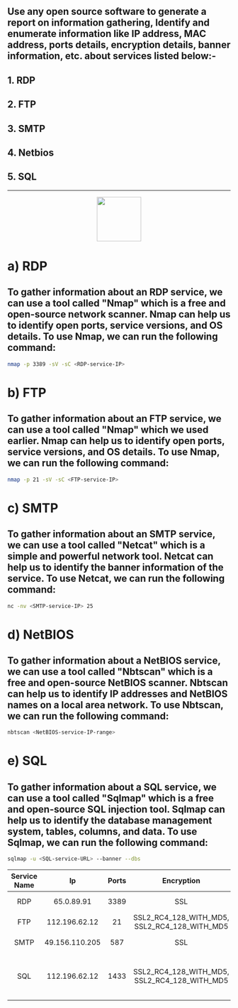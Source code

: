 ## Use any open source software to generate a report on information gathering, Identify and enumerate information like IP address, MAC address, ports details, encryption details, banner information, etc. about services listed below:-
           
## 1. RDP
## 2. FTP
## 3. SMTP
## 4. Netbios
## 5. SQL               
----

<p align="center">
  <img src="https://media3.giphy.com/media/v1.Y2lkPTc5MGI3NjExNDAyZjUxMTY3Y2IyNTJjYzAxMDA2YjBmODM5ODJhNWFmMDUwYjA3NSZjdD1z/XSmHWLpvdycR6xukzC/giphy.gif" width=100>
  <br>

</p>

# a) RDP

## To gather information about an RDP service, we can use a tool called "Nmap" which is a free and open-source network scanner. Nmap can help us to identify open ports, service versions, and OS details. To use Nmap, we can run the following command:

```sh
nmap -p 3389 -sV -sC <RDP-service-IP>
```

# b) FTP

## To gather information about an FTP service, we can use a tool called "Nmap" which we used earlier. Nmap can help us to identify open ports, service versions, and OS details. To use Nmap, we can run the following command:

```sh
nmap -p 21 -sV -sC <FTP-service-IP>
```

# c) SMTP

## To gather information about an SMTP service, we can use a tool called "Netcat" which is a simple and powerful network tool. Netcat can help us to identify the banner information of the service. To use Netcat, we can run the following command:

```sh
nc -nv <SMTP-service-IP> 25
```

# d) NetBIOS

## To gather information about a NetBIOS service, we can use a tool called "Nbtscan" which is a free and open-source NetBIOS scanner. Nbtscan can help us to identify IP addresses and NetBIOS names on a local area network. To use Nbtscan, we can run the following command:

```sh
nbtscan <NetBIOS-service-IP-range>
```

# e) SQL

## To gather information about a SQL service, we can use a tool called "Sqlmap" which is a free and open-source SQL injection tool. Sqlmap can help us to identify the database management system, tables, columns, and data. To use Sqlmap, we can run the following command:

```sh
sqlmap -u <SQL-service-URL> --banner --dbs
```
| Service Name      | Ip              | Ports            |  Encryption     | Banner          | Netbios         |
| :---------------: |:---------------:| :---------------:|:---------------:|:---------------:|:---------------:|
| RDP               | 65.0.89.91      | 3389             |  SSL            | ms-wbt-server   | EC2AMAZ-6QTV5EA | 
| FTP               | 112.196.62.12   | 21               |  SSL2_RC4_128_WITH_MD5, SSL2_RC4_128_WITH_MD5       | Microsoft ftpd  |  LPU             |
| SMTP              | 49.156.110.205  | 587              |  SSL            | Exim smtp       |  netbios-ssn    |
| SQL               | 112.196.62.12   | 1433             | SSL2_RC4_128_WITH_MD5, SSL2_RC4_128_WITH_MD5         | Microsoft SQL Server 2012 SP4     |  LPU            |
